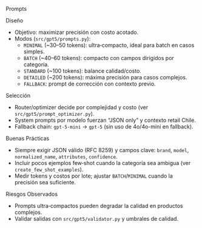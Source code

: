 Prompts

Diseño
- Objetivo: maximizar precisión con costo acotado.
- Modos (`src/gpt5/prompts.py`):
  - `MINIMAL` (~30–50 tokens): ultra‑compacto, ideal para batch en casos simples.
  - `BATCH` (~40–60 tokens): compacto con campos dirigidos por categoría.
  - `STANDARD` (~100 tokens): balance calidad/costo.
  - `DETAILED` (~200 tokens): máxima precisión para casos complejos.
  - `FALLBACK`: prompt de corrección con contexto previo.

Selección
- Router/optimizer decide por complejidad y costo (ver `src/gpt5/prompt_optimizer.py`).
- System prompts por modelo fuerzan “JSON only” y contexto retail Chile.
- Fallback chain: `gpt-5-mini` → `gpt-5` (sin uso de 4o/4o-mini en fallback).

Buenas Prácticas
- Siempre exigir JSON válido (RFC 8259) y campos clave: `brand`, `model`, `normalized_name`, `attributes`, `confidence`.
- Incluir pocos ejemplos few‑shot cuando la categoría sea ambigua (ver `create_few_shot_examples`).
- Medir tokens y costos por lote; ajustar `BATCH`/`MINIMAL` cuando la precisión sea suficiente.

Riesgos Observados
- Prompts ultra‑compactos pueden degradar la calidad en productos complejos.
- Validar salidas con `src/gpt5/validator.py` y umbrales de calidad.
